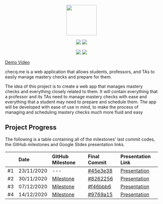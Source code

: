 <p align="center">
  <img height="100" src="https://github.com/martino-giorgi/checq.me/blob/main/public/assets/branding/logo/logo_blue.svg">
</p>

<p align="center">
  <img src="https://img.shields.io/badge/Hosted_on_Heroku-informational?style=flat&logo=heroku&logoColor=white&color=430098">
  <img src="https://img.shields.io/badge/Designed_on_Figma-informational?style=flat&logo=figma&logoColor=white&color=F24E1E">
</p>

<p align="center">
  <img src="https://img.shields.io/badge/Node.JS-v12.18.3-informational?style=flat&color=007ec6">
  <img src="https://img.shields.io/badge/Mongoose-v5.10.14-informational?style=flat&color=47A248">
</p>

<a href="https://www.youtube.com/watch?v=CXkP2-Jxtx8">Demo Video</a>

checq.me is a web application that allows students, professors, and TAs to easily manage mastery checks and prepare for them.

The idea of this project is to create a web app that manages mastery checks and everything closely related to them. It will contain everything that a professor and its TAs need to manage mastery checks with ease and everything that a student may need to prepare and schedule them. The app will be developed with ease of use in mind, to make the process of managing and scheduling mastery checks much more fluid and easy

## Project Progress

The following is a table containing all of the milestones' last commit codes, the GitHub milestones and Google Slides presentation links.

|    | Date       | GitHub Milestone      | Final Commit         | Presentation Link              |
| -- | :--------- | :-------------------- | :------------------- | :----------------------------- |
| #1 | 23/11/2020 | ---                   | [#45e3e38][1-commit] | [Presentation][1-presentation] |
| #2 | 30/11/2020 | [Milestone][2-github] | [#8262256][2-commit] | [Presentation][2-presentation] |
| #3 | 07/12/2020 | [Milestone][3-github] | [#f46bbb6][3-commit] | [Presentation][3-presentation] |
| #4 | 14/12/2020 | [Milestone][4-github] | [#9769a15][4-commit] | [Presentation][4-presentation] |

[1-commit]: https://github.com/martino-giorgi/checq.me/commit/45e3e38c8495fdf87408eaefc78dccf502c901fe
[1-presentation]: https://docs.google.com/presentation/d/1Ok_0_xCFdj2_HZViIVU45V3DoHg7GLhr2kIlExP6dF8/edit?usp=sharing

[2-commit]: https://github.com/martino-giorgi/checq.me/commit/8262256a25a15997593f0163d6d54485347670c8
[2-presentation]: https://docs.google.com/presentation/d/1ToW-zk9Pz34Yu5m6GzMlDdunKSyOJ-VWfJo2heDFPFs/edit?usp=sharing
[2-github]: https://github.com/martino-giorgi/checq.me/milestone/1

[3-commit]: https://github.com/martino-giorgi/checq.me/commit/f46bbb6d87b5a5a7254b753a313399958de436ba
[3-presentation]: https://docs.google.com/presentation/d/1P7G_YHjog65O5cLmvW8pJ3MESYU6EAYACtTqv_VT44Q
[3-github]: https://github.com/martino-giorgi/checq.me/milestone/2

[4-commit]: https://github.com/martino-giorgi/checq.me/commit/9769a15ae56118eed291c7708ebc90d435a512b3
[4-presentation]: https://docs.google.com/presentation/d/1jrh8RyMC1swAo-zN0KyLSHGtkOdJFwVj_g_xCetilkI
[4-github]: https://github.com/martino-giorgi/checq.me/milestone/3
